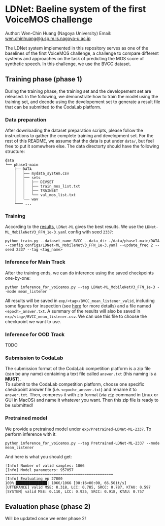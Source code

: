 # LDNet: Baeline system of the first VoiceMOS challenge

Author: Wen-Chin Huang (Nagoya University)
Email: wen.chinhuang@g.sp.m.is.nagoya-u.ac.jp

The LDNet system implemented in this repository serves as one of the baselines of the first VoiceMOS challenge, a challenge to compare different systems and approaches on the task of predicting the MOS score of synthetic speech. In this challenge, we use the BVCC dataset. 

## Training phase (phase 1)

During the training phase, the training set and the developement set are released. In the following, we demonstrate how to train the model using the training set, and decode using the developement set to generate a result file that can be submitted to the CodaLab platform.

### Data preparation

After downloading the dataset preparation scripts, please follow the instructions to gather the complete training and development set. For the rest of this README, we assume that the data is put under `data/`, but feel free to put it somewhere else. The data directorty should have the following structure:
```
data
└── phase1-main
    ├── DATA
    │   ├── mydata_system.csv
    │   ├── sets
    │   │   ├── DEVSET
    │   │   ├── train_mos_list.txt
    │   │   ├── TRAINSET
    │   │   └── val_mos_list.txt
    │   └── wav
    └─── ...
```

### Training

According to the [results](./imgs/results.png), `LDNet-ML` gives the best results. We use the `LDNet-ML_MobileNetV3_FFN_1e-3.yaml` config with seed `2337`:

```
python train.py --dataset_name BVCC --data_dir ./data/phase1-main/DATA --config configs/LDNet-ML_MobileNetV3_FFN_1e-3.yaml --update_freq 2 --seed 2337 --tag <tag_name>
```

### Inference for Main Track

After the training ends, we can do inference using the saved checkpoints one-by-one:

```
python inference_for_voicemos.py --tag LDNet-ML_MobileNetV3_FFN_1e-3 --mode mean_listener
```

All results will be saved in `exp/<tag>/BVCC_mean_listener_valid`, including some figures for inspection (see [here](./README#Inference) for more details) and a file named `<epoch>_answer.txt`. A summary of the results will also be saved in `exp/<tag>/BVCC_mean_listener.csv`. We can use this file to choose the checkpoint we want to use.

### Inference for OOD Track

TODO

### Submission to CodaLab

The submission format of the CodaLab competition platform is a zip file (can be any name) containing a text file called `answer.txt` (this naming is a **MUST**).  
To submit to the CodaLab competition platform, choose one specific checkpoint answer file (i.e. `<epoch>_answer.txt`) and rename it to `answer.txt`. Then, compress it with zip format (via `zip` command in Linux or GUI in MacOS) and name it whatever you want. Then this zip file is ready to be submitted!

### Pretrained model

We provide a pretrained model under `exp/Pretrained-LDNet-ML-2337`. To perform inference with it:

```
python inference_for_voicemos.py --tag Pretrained-LDNet-ML-2337 --mode mean_listener
```

And here is what you should get:
```
[Info] Number of valid samples: 1066
[Info] Model parameters: 957057
=================================================
[Info] Evaluating ep 27000
100%|██████████████| 1066/1066 [00:16<00:00, 66.50it/s]
[UTTERANCE] valid MSE: 0.318, LCC: 0.785, SRCC: 0.787, KTAU: 0.597
[SYSTEM] valid MSE: 0.110, LCC: 0.925, SRCC: 0.918, KTAU: 0.757
```

## Evaluation phase (phase 2)

Will be updated once we enter phase 2!